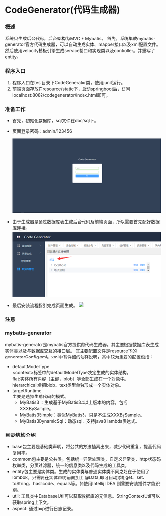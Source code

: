 # CodeGenerator(代码生成器)
### 概述
系统只生成后台代码，后台架构为MVC + Mybatis。
首先，系统集成mybatis-generator官方代码生成器，可以自动生成实体、mapper接口以及xml配置文件。
然后使用velocity模板引擎生成service接口和实现类以及controller。并重写了entity。

### 程序入口
1. 程序入口在test目录下CodeGenerator类，使用junit运行。
2. 前端页面存放在resource/static下，启动springboot后，访问localhost:8082/codegenerator/index.html即可。

### 准备工作
- 首先，初始化数据库，sql文件在doc/sql下。

- 页面登录密码：admin/123456

   ![](./src/doc/img/login.png)

- 由于生成器是通过数据库表生成后台代码及前端页面，所以需要首先配好数据库连接。
   ![](./src/doc/img/database.png)

- 最后安装流程指引完成页面生成。
   ![](./src/doc/img/codegengerator.png)

### 注意



### mybatis-generator

mybatis-generator是mybatis官方提供的代码生成器。其主要根据数据库表生成实体类以及与数据库交互的接口层。
其主要配置文件是resource下的generatorConfig.xml。xml中有详细的注释说明，其中较为重要的配置包括：
- defaultModelType<br>
\<context\>标签中的defaultModelType决定生成的实体结构。
<br>flat:实体所有内容（主键，blob）等全部生成在一个对象中。
<br>hierarchical:会把blob、text类型单独形成一个实体对象。
- targetRuntime<br>
主要是选择生成代码的模式。
    - MyBatis3 ：生成基于MyBatis3.x以上版本的内容，包括XXXBySample。
    - MyBatis3Simple：类似MyBatis3，只是不生成XXXBySample。
    - MyBatis3DynamicSql：动态sql，支持java8 lambda表达式。
### 目录结构介绍
- base包主要是基础类声明，将公共的方法抽离出来，减少代码重复，提高代码复用率。
- commom包主要是公共类。包括统一异常处理类，自定义异常类，http状态码枚举类，分页过滤器，统一的信息类以及代码生成的工具类。
- entity包主要是实体类。生成的实体类与普通实体类不同之处在于使用了lombok。只需要在实体声明前面加上
  @Data,即可自动添加get、set、toString、hashcode、equals等。如使用Intellij IDEA 则需要安装插件才能识别。
- util: 工具类中DatabaseUtil可以获取数据库的元信息。StringContextUtil可以获取spring上下文。
- aspect: 通过aop进行日志记录。
